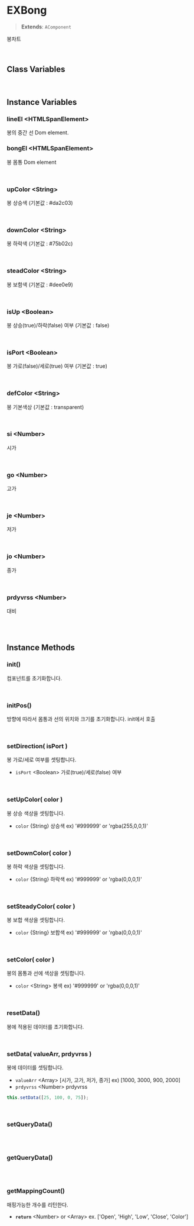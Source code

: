 # EXBong
> **Extends**: `AComponent`

봉차트

<br/>

## Class Variables

<br/>

## Instance Variables

### lineEl \<HTMLSpanElement>

봉의 중간 선 Dom element.
<br/>

### bongEl \<HTMLSpanElement>

봉 몸통 Dom element

<br/>

### upColor \<String>

봉 상승색 (기본값 : #da2c03)

<br/>

### downColor \<String>

봉 하락색 (기본값 : #75b02c)

<br/>

### steadColor \<String>

봉 보함색 (기본값 : #dee0e9)

<br/>

### isUp \<Boolean>

봉 상승(true)/하락(false) 여부 (기본값 : false)

<br/>

### isPort \<Boolean>

봉 가로(false)/세로(true) 여부 (기본값 : true)

<br/>

### defColor \<String>

봉 기본색상 (기본값 : transparent)

<br/>

### si \<Number>

시가

<br/>

### go \<Number>

고가

<br/>

### je \<Number>

저가

<br/>

### jo \<Number>

종가

<br/>

### prdyvrss \<Number>

대비

<br/>
<br/>

## Instance Methods

### init()
컴포넌트를 초기화합니다.

<br/>

### initPos()
방향에 따라서 몸통과 선의 위치와 크기를 초기화합니다. init에서 호출

<br/>

### setDirection( isPort )
봉 가로/세로 여부를 셋팅합니다.

* `isPort` \<Boolean> 가로(true)/세로(false) 여부

<br/>

### setUpColor( color )
봉 상승 색상을 셋팅합니다.

* `color` {String} 상승색 ex) '#999999' or 'rgba(255,0,0,1)'

<br/>

### setDownColor( color )

봉 하락 색상을 셋팅합니다.

* `color` {String} 하락색 ex) '#999999' or 'rgba(0,0,0,1)'

<br/>

### setSteadyColor( color )

봉 보합 색상을 셋팅합니다.

* `color` {String} 보합색 ex) '#999999' or 'rgba(0,0,0,1)'

<br/>

### setColor( color )
봉의 몸통과 선에 색상을 셋팅합니다.

* `color` \<String> 봉색 ex) '#999999' or 'rgba(0,0,0,1)'

<br/>

### resetData()
봉에 적용된 데이터를 초기화합니다.

<br/>

### setData( valueArr, prdyvrss )

봉에 데이터를 셋팅합니다.

* `valueArr` \<Array> [시가, 고가, 저가, 종가] ex) [1000, 3000, 900, 2000]
* `prdyvrss` \<Number> prdyvrss

```js
this.setData([25, 100, 0, 75]);
```
<br/>

### setQueryData()



```js

```

<br/>

### getQueryData()



```js

```

<br/>

### getMappingCount()

매핑가능한 개수를 리턴한다.

* **`return`** \<Number> or \<Array> ex. ['Open', 'High', 'Low', 'Close', 'Color']

<br/>
<br/>
